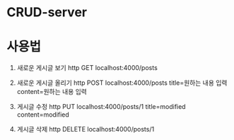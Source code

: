 # CRUD-server

# 사용법

1. 새로운 게시글 보기
http GET localhost:4000/posts 

2. 새로운 게시글 올리기 
http POST localhost:4000/posts title=원하는 내용 입력 content=원하는 내용 입력

3. 게시글 수정
http PUT localhost:4000/posts/1 title=modified content=modified

4. 게시글 삭제
http DELETE localhost:4000/posts/1

